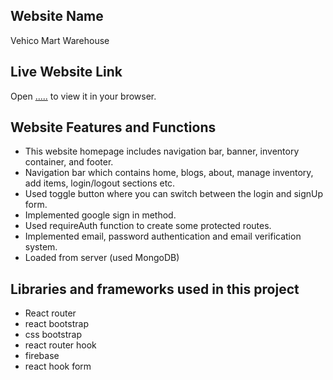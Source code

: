 ## Website Name

Vehico Mart Warehouse

## Live Website Link
Open [.....](....) to view it in your browser.

## Website Features and Functions
* This website homepage includes navigation bar, banner, inventory container,  and footer.
* Navigation bar which contains home, blogs, about, manage inventory, add items, login/logout   sections etc.
* Used toggle button where you can switch between the login and signUp form.
* Implemented google sign in method.
* Used requireAuth function to create some protected routes.
* Implemented email, password authentication and email verification system.
* Loaded from server (used MongoDB)   

## Libraries and frameworks used in this project
* React router
* react bootstrap
* css bootstrap
* react router hook
* firebase
* react hook form